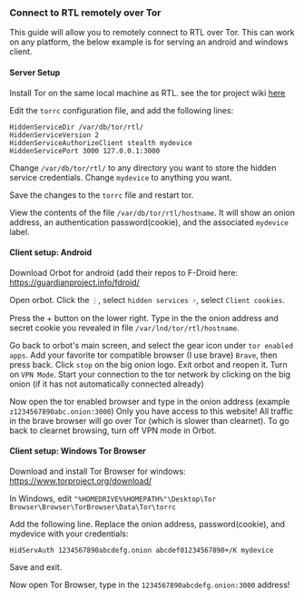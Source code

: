 ### Connect to RTL remotely over Tor

This guide will allow you to remotely connect to RTL over Tor. This can work on any platform, the below example is for serving an android and windows client.

#### Server Setup 
Install Tor on the same local machine as RTL. see the tor project wiki [here](https://trac.torproject.org/projects/tor/wiki)

Edit the `torrc` configuration file, and add the following lines:
```
HiddenServiceDir /var/db/tor/rtl/
HiddenServiceVersion 2
HiddenServiceAuthorizeClient stealth mydevice
HiddenServicePort 3000 127.0.0.1:3000
```
Change `/var/db/tor/rtl/` to any directory you want to store the hidden service credentials. 
Change `mydevice` to anything you want. 

Save the changes to the `torrc` file and restart tor.

View the contents of the file `/var/db/tor/rtl/hostname`. It will show an onion address, an authentication password(cookie), and the associated `mydevice` label.

#### Client setup: Android

Download Orbot for android (add their repos to F-Droid here: https://guardianproject.info/fdroid/

Open orbot. Click the `⋮`, select `hidden services ˃`, select `Client cookies`.

Press the + button on the lower right. Type in the the onion address and secret cookie you revealed in file `/var/lnd/tor/rtl/hostname`.

Go back to orbot's main screen, and select the gear icon under `tor enabled apps`. 
Add your favorite tor compatible browser (I use brave) `Brave`, then press back. 
Click `stop` on the big onion logo. Exit orbot and reopen it. 
Turn on `VPN Mode`. Start your connection to the tor network by clicking on the big onion (if it has not automatically connected already)

Now open the tor enabled browser and type in the onion address (example `z1234567890abc.onion:3000`) 
Only you have access to this website! All traffic in the brave browser will go over Tor (which is slower than clearnet). 
To go back to clearnet browsing, turn off VPN mode in Orbot.

#### Client setup: Windows Tor Browser

Download and install Tor Browser for windows: https://www.torproject.org/download/

In Windows, edit `"%HOMEDRIVE%%HOMEPATH%"\Desktop\Tor Browser\Browser\TorBrowser\Data\Tor\torrc`

Add the following line. Replace the onion address, password(cookie), and mydevice with your credentials:
```
HidServAuth 1234567890abcdefg.onion abcdef01234567890+/K mydevice
```

Save and exit. 

Now open Tor Browser, type in the `1234567890abcdefg.onion:3000` address!


